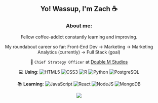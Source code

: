 <div align = "center">
<h2>Yo! Wassup, I'm Zach ☕️</h2>

### **About me:**

Fellow coffee-addict constantly learning and improving. 

My roundabout career so far:
Front-End Dev → Marketing → Marketing Analytics (currently) → Full Stack (goal)

🧠 `Chief Strategy Officer` at [Double M Studios](https://doublemstudios.com/)

💻 **Using**:
![HTML5](https://img.shields.io/badge/HTML5-E34F26?logo=html5&logoColor=fff&style=flat)
![CSS3](https://img.shields.io/badge/CSS3-1572B6?logo=css3&logoColor=fff&style=flat)
![R](https://img.shields.io/badge/R-276DC3?logo=r&logoColor=fff&style=flat)
![Python](https://img.shields.io/badge/Python-3776AB?logo=python&logoColor=fff&style=flat)
![PostgreSQL](https://img.shields.io/badge/PostgreSQL-4169E1?logo=postgresql&logoColor=fff&style=flat)

📚 **Learning**:
![JavaScript](https://img.shields.io/badge/JavaScript-F7DF1E?logo=javascript&logoColor=000&style=flat)
![React](https://img.shields.io/badge/React-61DAFB?logo=react&logoColor=000&style=flat)
![NodeJS](https://img.shields.io/badge/Node.js-393?logo=nodedotjs&logoColor=fff&style=flat)
![MongoDB](https://img.shields.io/badge/MongoDB-47A248?logo=mongodb&logoColor=fff&style=flat)

<div>

![](https://komarev.com/ghpvc/?username=ZachConquer&color=a573ff&label=VISITORS:&style=flat)

</div>
</div>
